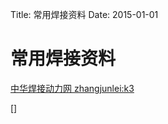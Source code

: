 Title: 常用焊接资料
Date:  2015-01-01


常用焊接资料
============================

[中华焊接动力网 zhangjunlei:k3](http://bbs.toweld.com/thread-htm-fid-38-page-2.html)

[]
